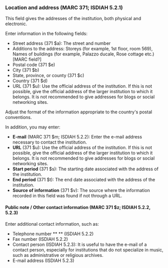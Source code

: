 ### Location and address (MARC 371; ISDIAH 5.2.1)

This field gives the addresses of the institution, both physical and electronic.

Enter information in the following fields:

- Street address (371 $a): The street and number
- Additions to the address: Storeys (for example, 1st floor, room 569), Names of buildings (for example, Palazzo ducale,
  Rose cottage etc.) [MARC field?]
- Postal code (371 $e)
- City (371 $b)
- State, province, or county (371 $c)
- Country (371 $d)
- URL (371 $u): Use the official address of the institution. If this is not possible, give the official address of the
  larger institution to which it belongs. It is not recommended to give addresses for blogs or social networking sites.

Adjust the format of the information appropriate to the country's postal conventions.

In addition, you may enter:

- **E-mail** (MARC 371 $m; ISDIAH 5.2.2): Enter the e-mail address necessary to contact the institution.
- **URL** (371 $u): Use the official address of the institution. If this is not possible, give the official address of
  the larger institution to which it belongs. It is not recommended to give addresses for blogs or social networking
  sites.
- **Start period** (371 $s): The starting date associated with the address of the institution.
- **End period** (371 $t): The end date associated with the address of the institution.
- **Source of information** (371 $v): The source where the information recorded in this field was found if not through a
  URL.

#### Public note / Other contact information (MARC 371 $z; ISDIAH 5.2.2, 5.2.3)

Enter additional contact information, such as:

- Telephone number  ** ** (ISDIAH 5.2.2)
- Fax number (ISDIAH 5.2.2)
- Contact person (ISDIAH 5.2.3): It is useful to have the e-mail of a contact person, especially for institutions that
  do not specialize in music, such as administrative or religious archives.
- E-mail address  (ISDIAH 5.2.3)
